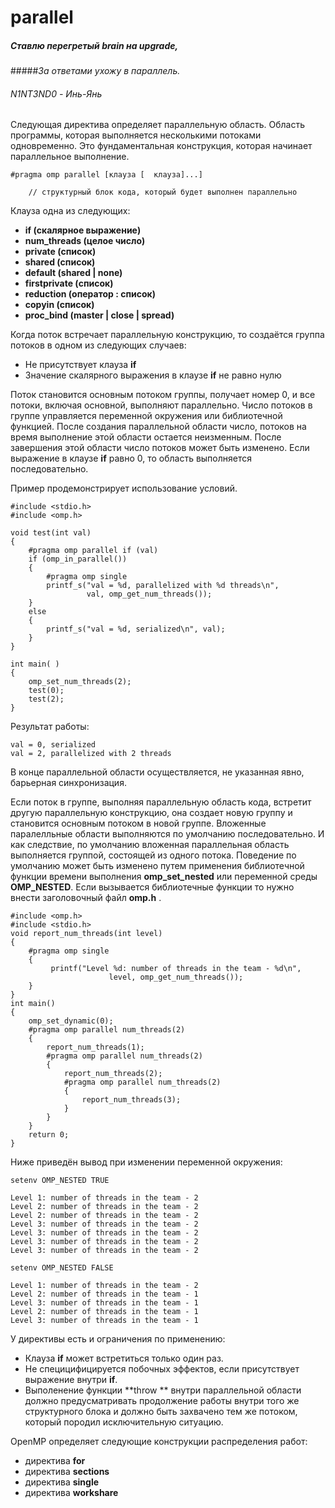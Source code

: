 # parallel
##### *Ставлю перегретый brain на upgrade,*
#####*За ответами ухожу в параллель.*
###### N1NT3ND0 - Инь-Янь


Следующая директива определяет параллельную область. Область программы, которая выполняется несколькими потоками одновременно. Это фундаментальная конструкция, которая начинает параллельное выполнение.

```
#pragma omp parallel [клауза [  клауза]...]

    // структурный блок кода, который будет выполнен параллельно
```

Клауза одна из следующих:

* **if (скалярное выражение)**
* **num_threads (целое число)**
* **private (список)**
* **shared (список)**
* **default (shared | none)**
* **firstprivate (список)**
* **reduction (оператор : список)**
* **copyin (список)**
* **proc_bind (master | close | spread)**



Когда поток встречает параллельную конструкцию, то создаётся группа потоков в одном из следующих случаев:

* Не присутствует клауза **if**
* Значение скалярного выражения в клаузе **if** не равно нулю

Поток становится основным потоком группы, получает номер 0, и все потоки, включая основной, выполняют параллельно. Число потоков в группе управляется переменной окружения или библиотечной функцией. После создания параллельной области число, потоков на время выполнение этой области остается неизменным. После завершения этой области число потоков может быть изменено. Если выражение в клаузе **if**  равно 0, то область выполняется последовательно. 

Пример продемонстрирует использование условий.
```
#include <stdio.h>
#include <omp.h>

void test(int val)
{
    #pragma omp parallel if (val)
    if (omp_in_parallel())
    {
        #pragma omp single
        printf_s("val = %d, parallelized with %d threads\n",
                 val, omp_get_num_threads());
    }
    else
    {
        printf_s("val = %d, serialized\n", val);
    }
}

int main( )
{
    omp_set_num_threads(2);
    test(0);
    test(2);
}
```
Результат работы:
```
val = 0, serialized
val = 2, parallelized with 2 threads
```

В конце параллельной области осуществляется, не указанная явно, барьерная синхронизация.

Если поток в группе, выполняя  параллельную область кода, встретит другую параллельную конструкцию, она создает новую группу и становится основным потоком в новой группе. Вложенные паралелльные области выполняются по умолчанию последовательно. И как следствие, по умолчанию вложенная параллельная область выполняется группой, состоящей из одного потока. Поведение по умолчанию может быть изменено путем применения библиотечной функции времени выполнения **omp_set_nested** или переменной среды **OMP_NESTED**. Если вызывается библиотечные функции то нужно внести заголовочный файл **omp.h** .

```
#include <omp.h>
#include <stdio.h>
void report_num_threads(int level)
{
    #pragma omp single
    {
         printf("Level %d: number of threads in the team - %d\n",
                      level, omp_get_num_threads());
    }
}
int main()
{
    omp_set_dynamic(0);
    #pragma omp parallel num_threads(2)
    {
        report_num_threads(1);
        #pragma omp parallel num_threads(2)
        {
            report_num_threads(2);
            #pragma omp parallel num_threads(2)
            {
                report_num_threads(3);
            }
        }
    }
    return 0;
}
```
Ниже приведён вывод при изменении переменной окружения:
```
setenv OMP_NESTED TRUE

Level 1: number of threads in the team - 2
Level 2: number of threads in the team - 2
Level 2: number of threads in the team - 2
Level 3: number of threads in the team - 2
Level 3: number of threads in the team - 2
Level 3: number of threads in the team - 2
Level 3: number of threads in the team - 2

setenv OMP_NESTED FALSE

Level 1: number of threads in the team - 2
Level 2: number of threads in the team - 1
Level 3: number of threads in the team - 1
Level 2: number of threads in the team - 1
Level 3: number of threads in the team - 1
```



У директивы есть и ограничения по применению:
* Клауза **if** может встретиться только один раз.
* Не специцифицируется побочных эффектов, если присутствует выражение внутри **if**.
* Выполенение функции **throw **  внутри параллельной области должно предусматривать продолжение работы внутри того же структурного блока и должно быть захвачено тем же потоком, который породил исключительную ситуацию. 

OpenMP определяет следующие конструкции распределения работ:

* директива **for**
* директива **sections**
* директива **single**
* директива **workshare**

